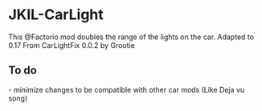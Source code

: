 # JKIL-CarLight
This @Factorio mod doubles the range of the lights on the car. Adapted to 0.17 From CarLightFix 0.0.2 by Grootie

 <H2>To do</H2> - minimize changes to be compatible with other car mods (Like Deja vu song)

